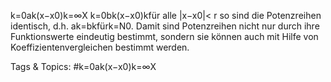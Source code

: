 k=0ak(x−x0)k=∞X
k=0bk(x−x0)kfür alle |x−x0|< r
so sind die Potenzreihen identisch, d.h. ak=bkfürk=N0.
Damit sind Potenzreihen nicht nur durch ihre Funktionswerte eindeutig bestimmt, sondern sie können
auch mit Hilfe von Koeffizientenvergleichen bestimmt werden.

   Tags & Topics:
   #k=0ak(x−x0)k=∞X